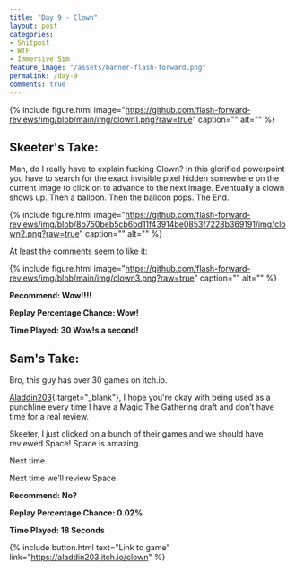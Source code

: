```yaml
---
title: "Day 9 - Clown"
layout: post
categories:
- Shitpost
- WTF
- Immersive Sim
feature_image: "/assets/banner-flash-forward.png"
permalink: /day-9
comments: true
---
```


{% include figure.html image="https://github.com/flash-forward-reviews/img/blob/main/img/clown1.png?raw=true" caption="" alt="" %}

## Skeeter's Take:

Man, do I really have to explain fucking Clown? 
In this glorified powerpoint you have to search for the exact invisible pixel hidden somewhere on the current image to click on to advance to the next image. Eventually a clown shows up. Then a balloon. Then the balloon pops. The End.

{% include figure.html image="https://github.com/flash-forward-reviews/img/blob/8b750beb5cb6bd11f43914be0853f7228b369191/img/clown2.png?raw=true" caption="" alt="" %}

At least the comments seem to like it: 

{% include figure.html image="https://github.com/flash-forward-reviews/img/blob/main/img/clown3.png?raw=true" caption="" alt="" %}

**Recommend: Wow!!!!**

**Replay Percentage Chance: Wow!**

**Time Played: 30 Wow!s a second!**

## Sam's Take:

Bro, this guy has over 30 games on itch.io. 

[Aladdin203](https://aladdin203.itch.io/){:target="_blank"}, I hope you're okay with being used as a punchline every time I have a Magic The Gathering draft and don’t have time for a real review.

Skeeter, I just clicked on a bunch of their games and we should have reviewed Space! Space is amazing.

Next time.

Next time we’ll review Space.

**Recommend: No?**

**Replay Percentage Chance: 0.02%**

**Time Played: 18 Seconds**

{% include button.html text="Link to game" link="https://aladdin203.itch.io/clown" %}